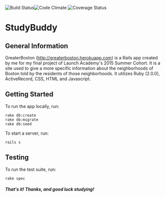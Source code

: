 ![Build Status](https://codeship.com/projects/5162aea0-00b1-0133-408b-22d901b45296/status?branch=master)![Code Climate](https://codeclimate.com/github/lfields90/Study-Buddy.png) ![Coverage Status](https://coveralls.io/repos/lfields90/Study-Buddy/badge.png)

# StudyBuddy
## General Information

GreaterBoston (http://greaterboston.herokuapp.com) is a Rails app created by me
for my final project of Launch Academy's 2015 Summer Cohort. It is a site used
to give a more specific information about the neighborhoods of Boston told by the residents of those neighborhoods. It utilizes Ruby (2.0.0), ActiveRecord, CSS, HTML and Javascript.

## Getting Started

To run the app locally, run:
<pre><code>rake db:create
rake db:migrate
rake db:seed</code></pre>

To start a server, run:
<pre><code>rails s</code></pre>

## Testing

To run the test suite, run:
<pre><code>rake spec</code></pre>

##### That's it! Thanks, and good luck studying!
